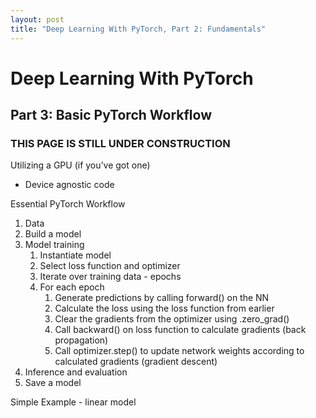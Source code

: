 ```yaml
---
layout: post
title: "Deep Learning With PyTorch, Part 2: Fundamentals"
---
```

<head>
  <link rel="stylesheet" href="../assets/css/blogstyles.css">
</head>

# Deep Learning With PyTorch

## Part 3: Basic PyTorch Workflow

### THIS PAGE IS STILL UNDER CONSTRUCTION


Utilizing a GPU (if you’ve got one)
* Device agnostic code

Essential PyTorch Workflow

1. Data
2. Build a model
3. Model training
    1. Instantiate model
    2. Select loss function and optimizer
    3. Iterate over training data - epochs
    4. For each epoch
        1. Generate predictions by calling forward() on the NN
        2. Calculate the loss using the loss function from earlier
        3. Clear the gradients from the optimizer using .zero_grad()
        4. Call backward() on loss function to calculate gradients (back propagation)
        5. Call optimizer.step() to update network weights according to calculated gradients (gradient descent)
4. Inference and evaluation
5. Save a model


Simple Example - linear model